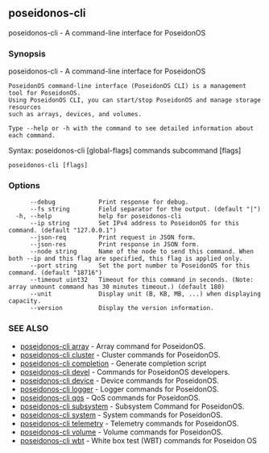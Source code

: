 ## poseidonos-cli

poseidonos-cli - A command-line interface for PoseidonOS

### Synopsis

poseidonos-cli - A command-line interface for PoseidonOS

	PoseidonOS command-line interface (PoseidonOS CLI) is a management tool for PoseidonOS.
	Using PoseidonOS CLI, you can start/stop PoseidonOS and manage storage resources
	such as arrays, devices, and volumes.
	
	Type --help or -h with the command to see detailed information about each command.

Syntax: 
  poseidonos-cli [global-flags] commands subcommand [flags]
		

```
poseidonos-cli [flags]
```

### Options

```
      --debug            Print response for debug.
      --fs string        Field separator for the output. (default "|")
  -h, --help             help for poseidonos-cli
      --ip string        Set IPv4 address to PoseidonOS for this command. (default "127.0.0.1")
      --json-req         Print request in JSON form.
      --json-res         Print response in JSON form.
      --node string      Name of the node to send this command. When both --ip and this flag are specified, this flag is applied only.
      --port string      Set the port number to PoseidonOS for this command. (default "18716")
      --timeout uint32   Timeout for this command in seconds. (Note: array unmount command has 30 minutes timeout.) (default 180)
      --unit             Display unit (B, KB, MB, ...) when displaying capacity.
      --version          Display the version information.
```

### SEE ALSO

* [poseidonos-cli array](poseidonos-cli_array.md)	 - Array command for PoseidonOS.
* [poseidonos-cli cluster](poseidonos-cli_cluster.md)	 - Cluster commands for PoseidonOS.
* [poseidonos-cli completion](poseidonos-cli_completion.md)	 - Generate completion script
* [poseidonos-cli devel](poseidonos-cli_devel.md)	 - Commands for PoseidonOS developers.
* [poseidonos-cli device](poseidonos-cli_device.md)	 - Device commands for PoseidonOS.
* [poseidonos-cli logger](poseidonos-cli_logger.md)	 - Logger commands for PoseidonOS.
* [poseidonos-cli qos](poseidonos-cli_qos.md)	 - QoS commands for PoseidonOS.
* [poseidonos-cli subsystem](poseidonos-cli_subsystem.md)	 - Subsystem Command for PoseidonOS.
* [poseidonos-cli system](poseidonos-cli_system.md)	 - System commands for PoseidonOS.
* [poseidonos-cli telemetry](poseidonos-cli_telemetry.md)	 - Telemetry commands for PoseidonOS.
* [poseidonos-cli volume](poseidonos-cli_volume.md)	 - Volume commands for PoseidonOS.
* [poseidonos-cli wbt](poseidonos-cli_wbt.md)	 - White box test (WBT) commands for Poseidon OS


